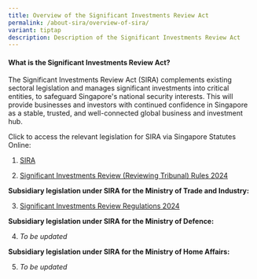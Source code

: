 ```yaml
---
title: Overview of the Significant Investments Review Act
permalink: /about-sira/overview-of-sira/
variant: tiptap
description: Description of the Significant Investments Review Act
---
```

<h4><strong>What is the Significant Investments Review Act?</strong></h4>
<p>The Significant Investments Review Act (SIRA) complements existing sectoral
legislation and manages significant investments into critical entities,
to safeguard Singapore's national security interests. This will provide
businesses and investors with continued confidence in Singapore as a stable,
trusted, and well-connected global business and investment hub.</p>
<p>Click to access the relevant legislation for SIRA via Singapore Statutes
Online:</p>
<ol data-tight="true" class="tight">
<li>
<p><a href="https://sso.agc.gov.sg/Act/SIRA2024" rel="noopener noreferrer nofollow" target="_blank">SIRA</a>
</p>
</li>
<li>
<p><a href="https://sso.agc.gov.sg/SL/SIRA2024-S230-2024?DocDate=20240327" rel="noopener noreferrer nofollow" target="_blank">Significant Investments Review (Reviewing Tribunal) Rules 2024</a>
</p>
</li>
</ol>
<p><strong>Subsidiary legislation under SIRA for the Ministry of Trade and Industry:</strong>
</p>
<ol start="3" data-tight="true" class="tight">
<li>
<p><a href="https://sso.agc.gov.sg/SL/SIRA2024-S229-2024?DocDate=20240327" rel="noopener noreferrer nofollow" target="_blank">Significant Investments Review Regulations 2024</a>
</p>
</li>
</ol>
<p><strong>Subsidiary legislation under SIRA for the Ministry of Defence:</strong>
</p>
<ol start="4" data-tight="true" class="tight">
<li>
<p><em>To be updated</em>
</p>
</li>
</ol>
<p><strong>Subsidiary legislation under SIRA for the Ministry of Home Affairs:</strong>
</p>
<ol start="5" data-tight="true" class="tight">
<li>
<p><em>To be updated</em>
</p>
</li>
</ol>
<p></p>